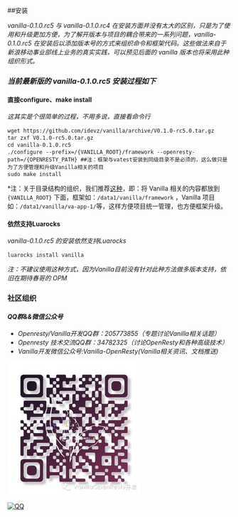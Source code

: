 ##安装

*vanilla-0.1.0.rc5 与 vanilla-0.1.0.rc4 在安装方面并没有太大的区别，只是为了使用和升级更加方便，为了解开版本与项目的耦合带来的一系列问题，vanilla-0.1.0.rc5 在安装后以添加版本号的方式来组织命令和框架代码。这些做法来自于新浪移动事业部线上业务的真实实践，可以预见后面的 vanilla 版本也将采用此种组织形式。*

### *当前最新版的 vanilla-0.1.0.rc5 安装过程如下*

#### 直接configure、make install

*这其实是个很简单的过程，不用多说，直接看命令行*

```
wget https://github.com/idevz/vanilla/archive/V0.1.0-rc5.0.tar.gz
tar zxf V0.1.0-rc5.0.tar.gz
cd vanilla-0.1.0.rc5
./configure --prefix=/{VANILLA_ROOT}/framework --openresty-path=/{OPENRESTY_PATH} ##注：框架与vatest安装到同级目录不是必须的，这么做只是为了方便管理和升级Vanilla相关的项目
sudo make install
```

*注：关于目录结构的组织，我们推荐[这种](intro/index_structure.md)，即：将 Vanilla 相关的内容都放到 `{VANILLA_ROOT}` 下面，框架如：`/data1/vanilla/framework` ，Vanilla 项目如：`/data1/vanilla/va-app-1/`等，这样方便项目统一管理，也方便框架升级。

#### 依然支持Luarocks

*vanilla-0.1.0.rc5 的安装依然支持Luarocks*

```
luarocks install vanilla
```

*注：不建议使用这种方式，因为Vanilla目前没有针对此种方法做多版本支持，依旧在期待春哥的 OPM*


### 社区组织
#### *QQ群&&微信公众号*
- *Openresty/Vanilla开发QQ群：205773855（专题讨论Vanilla相关话题）*
- *Openresty 技术交流QQ群：34782325（讨论OpenResty和各种高级技术）*
- *Vanilla开发微信公众号:Vanilla-OpenResty(Vanilla相关资讯、文档推送)*

![vanilla](va_c.jpeg)

[![QQ](http://pub.idqqimg.com/wpa/images/group.png)](http://shang.qq.com/wpa/qunwpa?idkey=673157ee0f0207ce2fb305d15999225c5aa967e88913dfd651a8cf59e18fd459)